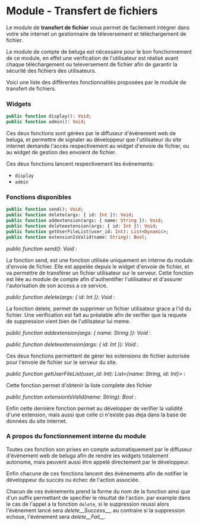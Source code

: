 Module - Transfert de fichiers
==============================

Le module de __transfert de fichier__ vous permet de facilement intégrer dans votre site internet un gestionnaire de téleversement et téléchargement de fichier.

Le module de compte de beluga est nécessaire pour le bon fonctionnement de ce module, en effet une verification de l'utilisateur est réalisé avant chaque téléchargement ou televersement de fichier afin de garantir la sécurité des fichiers des utilisateurs.


Voici une liste des différentes fonctionnalités proposées par le module de transfert de fichiers.

### Widgets

```Haxe
public function display(): Void;
public function admin(): Void;
```

Ces deux fonctions sont gérées par le diffuseur d'évènement web de beluga, et permettre de signaler au développeur que l'utilisateur du site internet demande l'accès respectivement au widget d'envoie de fichier, ou au widget de gestion des envoient de fichier.

Ces deux fonctions lancent respectivement les évènements:

* `display`
* `admin`


### Fonctions disponibles

```Haxe
public function send(): Void;
public function delete(args: { id: Int }): Void;
public function addextension(args: { name: String }): Void;
public function deleteextension(args: { id: Int }): Void;
public function getUserFileList(user_id: Int): List<Dynamic>;
public function extensionIsValid(name: String): Bool;
```

*public function send(): Void* :

La fonction send, est une fonction utilisée uniquement en interne du module d'envoie de fichier.
Elle est appelée depuis le widget d'envoie de fichier, et va permettre de transférer un fichier utilisateur sur le serveur. Cette fonction est liée au module de compte afin d'authentifier l'utilisateur et d'assurer l'autorisation de son access a ce service.

*public function delete(args: { id: Int }): Void* :

La fonction delete, permet de supprimer un fichier utilisateur grace a l'id du fichier. Une verification est fait au préalable afin de verifier que la requete de suppression vient bien de l'utilisateur lui meme.

*public function addextension(args: { name: String }): Void* :

*public function deleteextension(args: { id: Int }): Void* :

Ces deux fonctions permettent de gérer les extensions de fichier autorisée pour l'envoie de fichier sur le serveur du site.

*public function getUserFileList(user_id: Int): List<{name: String, id: Int}>* :

Cette fonction permet d'obtenir la liste complete des fichier 

*public function extensionIsValid(name: String): Bool* :

Enfin cette dernière fonction permet au développer de verifier la validité d'une extension, mais aussi que celle ci n'existe pas deja dans la base de données du site internet.


### A propos du fonctionnement interne du module

Toutes ces fonction son prises en compte automatiquement par le diffuseur d'évènement web de beluga afin de rendre les widgets totalement autonome, mais peuvent aussi être appelé directement par le développeur.

Enfin chacune de ces fonctions lancent des évènements afin de notifier le développeur du succès ou échec de l'action associée.

Chacun de ces évènements prend la forme du nom de la fonction ainsi que d'un suffix permettant de specifier le résultat de l'action. par example dans le cas de l'appel a la fonction `delete`, si le suppression reussi alors l'évènement lancé sera *delete__Success__*, au contraire si la suppression echoue, l'évènement sera *delete__Fail__*.